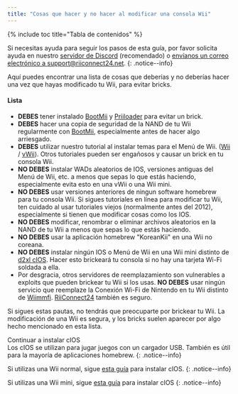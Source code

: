 ```yaml
---
title: "Cosas que hacer y no hacer al modificar una consola Wii"
---
```


{% include toc title="Tabla de contenidos" %}

Si necesitas ayuda para seguir los pasos de esta guía, por favor solicita ayuda en nuestro [servidor de Discord](https://discord.gg/rc24) (recomendado) o [envíanos un correo electrónico a support@riiconnect24.net](mailto:support@riiconnect24.net).
{: .notice--info}

Aquí puedes encontrar una lista de cosas que deberías y no deberías hacer una vez que hayas modificado tu Wii, para evitar bricks.

#### Lista

- **DEBES** tener instalado [BootMii](bootmii) y [Priiloader](priiloader) para evitar un brick.
- **DEBES** hacer una copia de seguridad de la NAND de tu Wii regularmente con [BootMii](bootmii), especialmente antes de hacer algo arriesgado.
- **DEBES** utilizar nuestro tutorial al instalar temas para el Menú de Wii. ([Wii](themes) / [vWii](themes-vwii)). Otros tutoriales pueden ser engañosos y causar un brick en tu consola Wii.
- **NO DEBES** instalar WADs aleatorios de IOS, versiones antiguas del Menú de Wii, etc. a menos que sepas lo que estás haciendo, especialmente evita esto en una vWii o una Wii mini.
- **NO DEBES** usar versiones anteriores de ningun software homebrew para tu consola Wii. Si sigues tutoriales en línea para modificar tu Wii, ten cuidado al usar tutoriales viejos (normalmente antes del 2012), especialmente si tienen que modificar cosas como los IOS.
- **NO DEBES** modificar, renombrar o eliminar archivos aleatorios en la NAND de tu Wii a menos que sepas lo que estás haciendo.
- **NO DEBES** usar la aplicación homebrew "KoreanKii" en una Wii no coreana.
- **NO DEBES** instalar ningún IOS o Menú de Wii en una Wii mini distinto de [d2xl cIOS](cios-mini). Hacer esto brickeará tu consola si no hay una tarjeta Wi-Fi soldada a ella.
- Por desgracia, otros servidores de reemplazamiento son vulnerables a exploits que pueden brickear tu Wii si los usas. **NO DEBES** usar ningún servicio que reemplaze la Conexión Wi-Fi de Nintendo en tu Wii distinto de [Wiimmfi](wiimmfi). [RiiConnect24](riiconnect24) también es seguro.

Si sigues estas pautas, no tendrás que preocuparte por brickear tu Wii. La modificación de una Wii es segura, y los bricks suelen aparecer por algo hecho mencionado en esta lista.

Continuar a instalar cIOS<br> Los cIOS se utilizan para jugar juegos con un cargador USB. También es útil para la mayoría de aplicaciones homebrew.
{: .notice--info}

Si utilizas una Wii normal, sigue [esta guía](cios) para instalar cIOS.
{: .notice--info}

Si utilizas una Wii mini, sigue [esta guía](cios-mini) para instalar cIOS
{: .notice--info}
